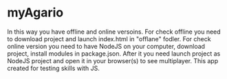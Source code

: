 # myAgario
In this way you have offline and online versoins.
For check offline you need to download project and launch index.html in "offlane" fodler.
For check online version you need to have NodeJS on your computer, download project, install modules in package.json. 
After it you need launch project as NodeJS project and open it in your browser(s) to see multiplayer. 
This app created for testing skills with JS.

